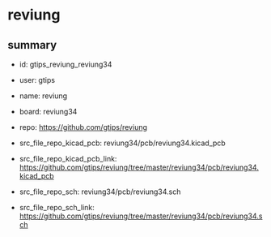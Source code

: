 # reviung
 
## summary 
* id: gtips_reviung_reviung34
* user: gtips
* name: reviung
* board: reviung34
* repo: https://github.com/gtips/reviung
* src_file_repo_kicad_pcb: reviung34/pcb/reviung34.kicad_pcb
* src_file_repo_kicad_pcb_link: https://github.com/gtips/reviung/tree/master/reviung34/pcb/reviung34.kicad_pcb


* src_file_repo_sch: reviung34/pcb/reviung34.sch
* src_file_repo_sch_link: https://github.com/gtips/reviung/tree/master/reviung34/pcb/reviung34.sch





